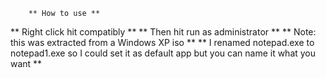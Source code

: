         ** How to use **
** Right click hit compatibly **
** Then hit run as administrator **
** Note: this was extracted from a Windows XP iso **
** I renamed notepad.exe to notepad1.exe so I could set it as default app but you can name it what you want **

